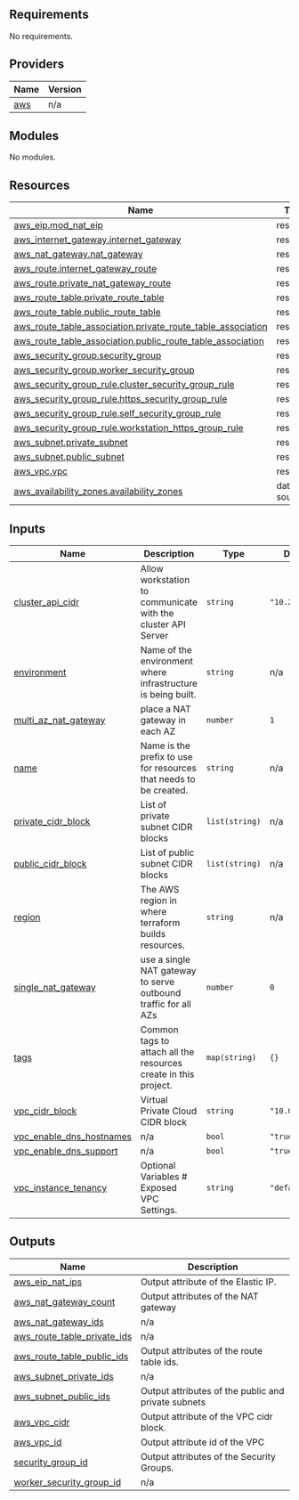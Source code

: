 <!-- BEGIN_TF_DOCS -->
## Requirements

No requirements.

## Providers

| Name | Version |
|------|---------|
| <a name="provider_aws"></a> [aws](#provider\_aws) | n/a |

## Modules

No modules.

## Resources

| Name | Type |
|------|------|
| [aws_eip.mod_nat_eip](https://registry.terraform.io/providers/hashicorp/aws/latest/docs/resources/eip) | resource |
| [aws_internet_gateway.internet_gateway](https://registry.terraform.io/providers/hashicorp/aws/latest/docs/resources/internet_gateway) | resource |
| [aws_nat_gateway.nat_gateway](https://registry.terraform.io/providers/hashicorp/aws/latest/docs/resources/nat_gateway) | resource |
| [aws_route.internet_gateway_route](https://registry.terraform.io/providers/hashicorp/aws/latest/docs/resources/route) | resource |
| [aws_route.private_nat_gateway_route](https://registry.terraform.io/providers/hashicorp/aws/latest/docs/resources/route) | resource |
| [aws_route_table.private_route_table](https://registry.terraform.io/providers/hashicorp/aws/latest/docs/resources/route_table) | resource |
| [aws_route_table.public_route_table](https://registry.terraform.io/providers/hashicorp/aws/latest/docs/resources/route_table) | resource |
| [aws_route_table_association.private_route_table_association](https://registry.terraform.io/providers/hashicorp/aws/latest/docs/resources/route_table_association) | resource |
| [aws_route_table_association.public_route_table_association](https://registry.terraform.io/providers/hashicorp/aws/latest/docs/resources/route_table_association) | resource |
| [aws_security_group.security_group](https://registry.terraform.io/providers/hashicorp/aws/latest/docs/resources/security_group) | resource |
| [aws_security_group.worker_security_group](https://registry.terraform.io/providers/hashicorp/aws/latest/docs/resources/security_group) | resource |
| [aws_security_group_rule.cluster_security_group_rule](https://registry.terraform.io/providers/hashicorp/aws/latest/docs/resources/security_group_rule) | resource |
| [aws_security_group_rule.https_security_group_rule](https://registry.terraform.io/providers/hashicorp/aws/latest/docs/resources/security_group_rule) | resource |
| [aws_security_group_rule.self_security_group_rule](https://registry.terraform.io/providers/hashicorp/aws/latest/docs/resources/security_group_rule) | resource |
| [aws_security_group_rule.workstation_https_group_rule](https://registry.terraform.io/providers/hashicorp/aws/latest/docs/resources/security_group_rule) | resource |
| [aws_subnet.private_subnet](https://registry.terraform.io/providers/hashicorp/aws/latest/docs/resources/subnet) | resource |
| [aws_subnet.public_subnet](https://registry.terraform.io/providers/hashicorp/aws/latest/docs/resources/subnet) | resource |
| [aws_vpc.vpc](https://registry.terraform.io/providers/hashicorp/aws/latest/docs/resources/vpc) | resource |
| [aws_availability_zones.availability_zones](https://registry.terraform.io/providers/hashicorp/aws/latest/docs/data-sources/availability_zones) | data source |

## Inputs

| Name | Description | Type | Default | Required |
|------|-------------|------|---------|:--------:|
| <a name="input_cluster_api_cidr"></a> [cluster\_api\_cidr](#input\_cluster\_api\_cidr) | Allow workstation to communicate with the cluster API Server | `string` | `"10.2.0.0/32"` | no |
| <a name="input_environment"></a> [environment](#input\_environment) | Name of the environment where infrastructure is being built. | `string` | n/a | yes |
| <a name="input_multi_az_nat_gateway"></a> [multi\_az\_nat\_gateway](#input\_multi\_az\_nat\_gateway) | place a NAT gateway in each AZ | `number` | `1` | no |
| <a name="input_name"></a> [name](#input\_name) | Name is the prefix to use for resources that needs to be created. | `string` | n/a | yes |
| <a name="input_private_cidr_block"></a> [private\_cidr\_block](#input\_private\_cidr\_block) | List of private subnet CIDR blocks | `list(string)` | n/a | yes |
| <a name="input_public_cidr_block"></a> [public\_cidr\_block](#input\_public\_cidr\_block) | List of public subnet CIDR blocks | `list(string)` | n/a | yes |
| <a name="input_region"></a> [region](#input\_region) | The AWS region in where terraform builds resources. | `string` | n/a | yes |
| <a name="input_single_nat_gateway"></a> [single\_nat\_gateway](#input\_single\_nat\_gateway) | use a single NAT gateway to serve outbound traffic for all AZs | `number` | `0` | no |
| <a name="input_tags"></a> [tags](#input\_tags) | Common tags to attach all the resources create in this project. | `map(string)` | `{}` | no |
| <a name="input_vpc_cidr_block"></a> [vpc\_cidr\_block](#input\_vpc\_cidr\_block) | Virtual Private Cloud CIDR block | `string` | `"10.0.0.0/16"` | no |
| <a name="input_vpc_enable_dns_hostnames"></a> [vpc\_enable\_dns\_hostnames](#input\_vpc\_enable\_dns\_hostnames) | n/a | `bool` | `"true"` | no |
| <a name="input_vpc_enable_dns_support"></a> [vpc\_enable\_dns\_support](#input\_vpc\_enable\_dns\_support) | n/a | `bool` | `"true"` | no |
| <a name="input_vpc_instance_tenancy"></a> [vpc\_instance\_tenancy](#input\_vpc\_instance\_tenancy) | Optional Variables # Exposed VPC Settings. | `string` | `"default"` | no |

## Outputs

| Name | Description |
|------|-------------|
| <a name="output_aws_eip_nat_ips"></a> [aws\_eip\_nat\_ips](#output\_aws\_eip\_nat\_ips) | Output attribute of the Elastic IP. |
| <a name="output_aws_nat_gateway_count"></a> [aws\_nat\_gateway\_count](#output\_aws\_nat\_gateway\_count) | Output attributes of the NAT gateway |
| <a name="output_aws_nat_gateway_ids"></a> [aws\_nat\_gateway\_ids](#output\_aws\_nat\_gateway\_ids) | n/a |
| <a name="output_aws_route_table_private_ids"></a> [aws\_route\_table\_private\_ids](#output\_aws\_route\_table\_private\_ids) | n/a |
| <a name="output_aws_route_table_public_ids"></a> [aws\_route\_table\_public\_ids](#output\_aws\_route\_table\_public\_ids) | Output attributes of the route table ids. |
| <a name="output_aws_subnet_private_ids"></a> [aws\_subnet\_private\_ids](#output\_aws\_subnet\_private\_ids) | n/a |
| <a name="output_aws_subnet_public_ids"></a> [aws\_subnet\_public\_ids](#output\_aws\_subnet\_public\_ids) | Output attributes of the public and private subnets |
| <a name="output_aws_vpc_cidr"></a> [aws\_vpc\_cidr](#output\_aws\_vpc\_cidr) | Output attribute of the VPC cidr block. |
| <a name="output_aws_vpc_id"></a> [aws\_vpc\_id](#output\_aws\_vpc\_id) | Output attribute id of the VPC |
| <a name="output_security_group_id"></a> [security\_group\_id](#output\_security\_group\_id) | Output attributes of the Security Groups. |
| <a name="output_worker_security_group_id"></a> [worker\_security\_group\_id](#output\_worker\_security\_group\_id) | n/a |
<!-- END_TF_DOCS -->
